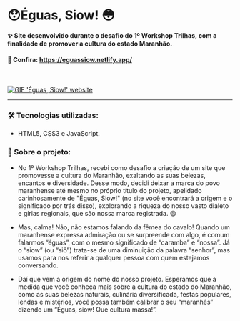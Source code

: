 # 😯Éguas, Siow! 😳
#### ✨ Site desenvolvido durante o desafio do 1º Workshop Trilhas, com a finalidade de promover a cultura do estado Maranhão.
#### 🔗 Confira: https://eguassiow.netlify.app/
<br>

<a href="https://eguassiow.netlify.app/"><img alt="GIF 'Éguas, Siow!' website" src="https://media2.giphy.com/media/LPRhLctpynW9W1xXZz/giphy.gif?cid=790b7611c8b6341ee8f6e684dfbdfc583c32d9f90cf62684&rid=giphy.gif&ct=g"></a>


___


### 🛠 Tecnologias utilizadas: 
- HTML5, CSS3 e JavaScript.

### 📜 Sobre o projeto:

- No 1º Workshop Trilhas, recebi como desafio a criação de um site que promovesse a cultura do Maranhão, exaltando as suas belezas, encantos e diversidade. Desse modo, decidi deixar a marca do povo maranhense até mesmo no próprio título do projeto, apelidado carinhosamente de "Éguas, Siow!" (no site você encontrará a origem e o significado por trás disso), explorando a riqueza do nosso vasto dialeto e gírias regionais, que são nossa marca registrada. 😄

- Mas, calma! Não, não estamos falando da fêmea do cavalo! Quando um maranhense expressa admiração ou se surpreende com algo, é comum falarmos “éguas”, com o mesmo significado de “caramba” e “nossa”. Já o “siow” (ou “siô”) trata-se de uma diminuição da palavra “senhor”, mas usamos para nos referir a qualquer pessoa com quem estejamos conversando.

- Daí que vem a origem do nome do nosso projeto. Esperamos que à medida que você conheça mais sobre a cultura do estado do Maranhão, como as suas belezas naturais, culinária diversificada, festas populares, lendas e mistérios, você possa também calibrar o seu “maranhês” dizendo um “Éguas, siow! Que cultura massa!”.


